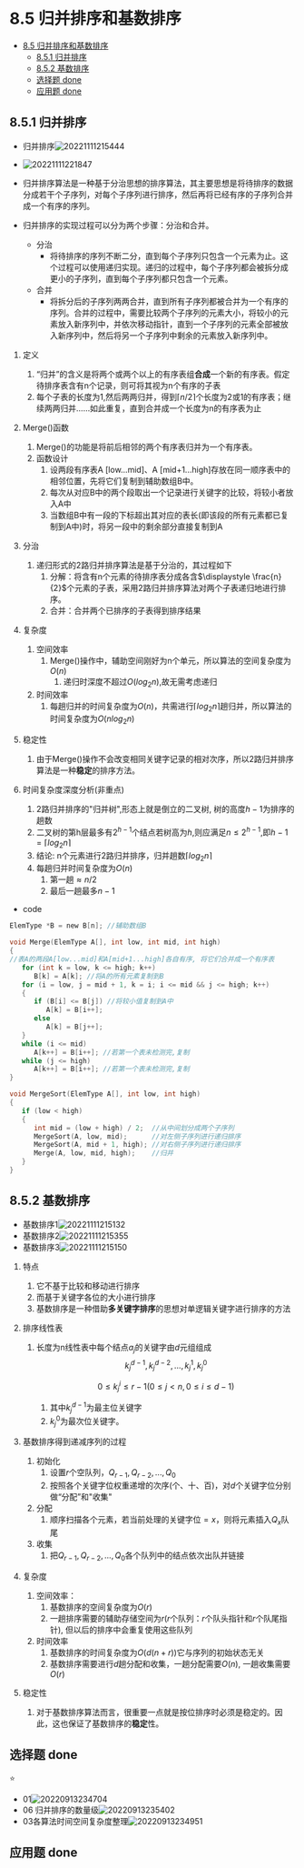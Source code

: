 # 8.5 归并排序和基数排序

- [8.5 归并排序和基数排序](#85-归并排序和基数排序)
  - [8.5.1 归并排序](#851-归并排序)
  - [8.5.2 基数排序](#852-基数排序)
  - [选择题 done](#选择题-done)
  - [应用题 done](#应用题-done)

## 8.5.1 归并排序

- 归并排序![20221111215444](https://raw.githubusercontent.com/Logible/Image/main/note_image/20221111215444.png)
- ![20221111221847](https://raw.githubusercontent.com/Logible/Image/main/note_image/20221111221847.png)

- 归并排序算法是一种基于分治思想的排序算法，其主要思想是将待排序的数据分成若干个子序列，对每个子序列进行排序，然后再将已经有序的子序列合并成一个有序的序列。

- 归并排序的实现过程可以分为两个步骤：分治和合并。
  - 分治
    - 将待排序的序列不断二分，直到每个子序列只包含一个元素为止。这个过程可以使用递归实现。递归的过程中，每个子序列都会被拆分成更小的子序列，直到每个子序列都只包含一个元素。
  - 合并
    - 将拆分后的子序列两两合并，直到所有子序列都被合并为一个有序的序列。合并的过程中，需要比较两个子序列的元素大小，将较小的元素放入新序列中，并依次移动指针，直到一个子序列的元素全部被放入新序列中，然后将另一个子序列中剩余的元素放入新序列中。

1. 定义
   1. “归并”的含义是将两个或两个以上的有序表组**合成**一个新的有序表。假定待排序表含有n个记录，则可将其视为n个有序的子表
   2. 每个子表的长度为1,然后两两归并，得到$\lceil n/2 \rceil$个长度为2或1的有序表；继续两两归并……如此重复，直到合并成一个长度为n的有序表为止

2. Merge()函数
   1. Merge()的功能是将前后相邻的两个有序表归并为一个有序表。
   2. 函数设计
      1. 设两段有序表A [low...mid]、A [mid+1...high]存放在同一顺序表中的相邻位置，先将它们复制到辅助数组B中。
      2. 每次从对应B中的两个段取出一个记录进行关键字的比较，将较小者放入A中
      3. 当数组B中有一段的下标超出其对应的表长(即该段的所有元素都已复制到A中)时，将另一段中的剩余部分直接复制到A

3. 分治
   1. 递归形式的2路归并排序算法是基于分治的，其过程如下
      1. 分解：将含有n个元素的待排序表分成各含$\displaystyle \frac{n}{2}$个元素的子表，采用2路归并排序算法对两个子表递归地进行排序。
      2. 合并：合并两个已排序的子表得到排序结果

4. 复杂度
   1. 空间效率
      1. Merge()操作中，辅助空间刚好为n个单元，所以算法的空间复杂度为$O(n)$
         1. 递归时深度不超过$O(log_2n)$,故无需考虑递归
   2. 时间效率
      1. 每趟归并的时间复杂度为$O(n)$，共需进行$\lceil log_2n \rceil$趟归并，所以算法的时间复杂度为$O(nlog_2n)$

5. 稳定性
   1. 由于Merge()操作不会改变相同关键字记录的相对次序，所以2路归并排序算法是一种**稳定**的排序方法。

6. 时间复杂度深度分析(非重点)
   1. 2路归并排序的"归并树",形态上就是倒立的二叉树, 树的高度$h-1$为排序的趟数
   2. 二叉树的第h层最多有$2^{h-1}$个结点若树高为$h$,则应满足$n \le 2^{h-1}$,即$h-1=\lceil log_2n \rceil$
   3. 结论: n个元素进行2路归并排序，归并趟数$\lceil log_2n \rceil$
   4. 每趟归并时间复杂度为$O(n)$
      1. 第一趟$≈n/2$
      2. 最后一趟最多$n-1$

- code

```c
ElemType *B = new B[n]; //辅助数组B

void Merge(ElemType A[], int low, int mid, int high)
{
//表A的两段A[low...mid]和A[mid+1...high]各自有序, 将它们合并成一个有序表
   for (int k = low, k <= high; k++)
      B[k] = A[k]; //将A的所有元素复制到B
   for (i = low, j = mid + 1, k = i; i <= mid && j <= high; k++)
   {
      if (B[i] <= B[j]) //将较小值复制到A中
         A[k] = B[i++];
      else
         A[k] = B[j++];
   }
   while (i <= mid)
      A[k++] = B[i++]; //若第一个表未检测完,复制
   while (j <= high)
      A[k++] = B[i++]; //若第一个表未检测完,复制
}

void MergeSort(ElemType A[], int low, int high)
{
   if (low < high)
   {
      int mid = (low + high) / 2;  //从中间划分成两个子序列
      MergeSort(A, low, mid);      //对左侧子序列进行递归排序
      MergeSort(A, mid + 1, high); //对右侧子序列进行递归排序
      Merge(A, low, mid, high);    //归并
   }
}
```

## 8.5.2 基数排序

- 基数排序1![20221111215132](https://raw.githubusercontent.com/Logible/Image/main/note_image/20221111215132.png)
- 基数排序2![20221111215355](https://raw.githubusercontent.com/Logible/Image/main/note_image/20221111215355.png)
- 基数排序3![20221111215150](https://raw.githubusercontent.com/Logible/Image/main/note_image/20221111215150.png)

1. 特点  
   1. 它不基于比较和移动进行排序
   2. 而基于关键字各位的大小进行排序
   3. 基数排序是一种借助**多关键字排序**的思想对单逻辑关键字进行排序的方法

2. 排序线性表
   1. 长度为n线性表中每个结点$a_j$的关键字由$d$元组组成
      $$\displaystyle k_j^{d-1},k_j^{d-2},\dots,k_j^{1},k_j^{0}$$

      $$0 \le k_j^i \le r-1 (0 \le j <n,0 \le i \le d-1)$$
      1. 其中$k_j^{d-1}$为最主位关键字
      2. $k_j^0$为最次位关键字。

3. 基数排序得到递减序列的过程
   1. 初始化
      1. 设置$r$个空队列，$Q_{r-1},Q_{r-2},...,Q_0$
      2. 按照各个关键字位权重递增的次序(个、十、百)，对$d$个关键字位分别做“分配”和"收集"
   2. 分配
      1. 顺序扫描各个元素，若当前处理的关键字位$=x$，则将元素插入$Q_x$队尾
   3. 收集
      1. 把$Q_{r-1},Q_{r-2},...,Q_0$各个队列中的结点依次出队并链接

4. 复杂度
   1. 空间效率：
      1. 基数排序的空间复杂度为$O(r)$
      2. 一趟排序需要的辅助存储空间为$r$($r$个队列：$r$个队头指针和$r$个队尾指针), 但以后的排序中会重复使用这些队列
   2. 时间效率
      1. 基数排序的时间复杂度为$O(d(n+r))$它与序列的初始状态无关
      2. 基数排序需要进行$d$趟分配和收集，一趟分配需要$O(n)$, 一趟收集需要$O(r)$

5. 稳定性
   1. 对于基数排序算法而言，很重要一点就是按位排序时必须是稳定的。因此，这也保证了基数排序的**稳定**性。

## 选择题 done

⭐

- 01![20220913234704](https://raw.githubusercontent.com/Logible/Image/main/note_image/20220913234704.png)
- 06 归并排序的数量级![20220913235402](https://raw.githubusercontent.com/Logible/Image/main/note_image/20220913235402.png)
- 03各算法时间空间复杂度整理![20220913234951](https://raw.githubusercontent.com/Logible/Image/main/note_image/20220913234951.png)

## 应用题 done
